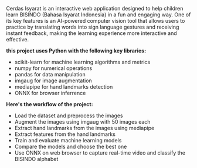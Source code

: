 Cerdas Isyarat is an interactive web application designed to help children learn BISINDO (Bahasa Isyarat Indonesia) in a fun and engaging way. One of its key features is an AI-powered computer vision tool that allows users to practice by translating words into sign language gestures and receiving instant feedback, making the learning experience more interactive and effective.

**this project uses Python with the following key libraries:**

- scikit-learn for machine learning algorithms and metrics
- numpy for numerical operations
- pandas for data manipulation
- imgaug for image augmentation
- mediapipe for hand landmarks detection
- ONNX for browser inferrence

**Here's the workflow of the project:**

- Load the dataset and preprocess the images
- Augment the images using imgaug with 50 images each
- Extract hand landmarks from the images using mediapipe
- Extract features from the hand landmarks
- Train and evaluate machine learning models
- Compare the models and choose the best one
- Use ONNX on web browser to capture real-time video and classify the BISINDO alphabet